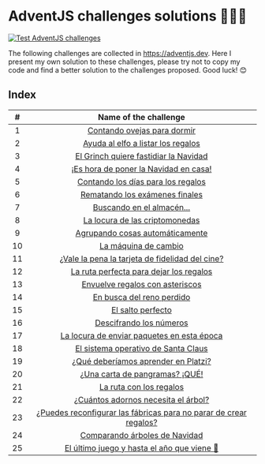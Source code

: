 # AdventJS challenges solutions 🎅🏻🎄
[![Test AdventJS challenges](https://github.com/victor-aunon/AdventJS-challenges/actions/workflows/test_challenges.yml/badge.svg?branch=main)](https://github.com/victor-aunon/AdventJS-challenges/actions/workflows/test_challenges.yml)

The following challenges are collected in https://adventjs.dev. Here I present my own solution to these challenges, please try not to copy my code and find a better solution to the challenges proposed. Good luck! 😊

## Index

| # | Name of the challenge |
|:---:|:---:|
| 1 | [Contando ovejas para dormir](https://github.com/victor-aunon/AdventJS-challenges/blob/main/src/01.js) |
| 2 | [Ayuda al elfo a listar los regalos](https://github.com/victor-aunon/AdventJS-challenges/blob/main/src/02.js)
| 3 | [El Grinch quiere fastidiar la Navidad](https://github.com/victor-aunon/AdventJS-challenges/blob/main/src/03.js)
| 4 | [¡Es hora de poner la Navidad en casa!](https://github.com/victor-aunon/AdventJS-challenges/blob/main/src/04.js)
| 5 | [Contando los días para los regalos](https://github.com/victor-aunon/AdventJS-challenges/blob/main/src/05.js)
| 6 | [Rematando los exámenes finales](https://github.com/victor-aunon/AdventJS-challenges/blob/main/src/06.js)
| 7 | [Buscando en el almacén...](https://github.com/victor-aunon/AdventJS-challenges/blob/main/src/07.js)
| 8 | [La locura de las criptomonedas](https://github.com/victor-aunon/AdventJS-challenges/blob/main/src/08.js)
| 9 | [Agrupando cosas automáticamente](https://github.com/victor-aunon/AdventJS-challenges/blob/main/src/09.js)
| 10 | [La máquina de cambio](https://github.com/victor-aunon/AdventJS-challenges/blob/main/src/10.js)
| 11 | [¿Vale la pena la tarjeta de fidelidad del cine?](https://github.com/victor-aunon/AdventJS-challenges/blob/main/src/11.js)
| 12 | [La ruta perfecta para dejar los regalos](https://github.com/victor-aunon/AdventJS-challenges/blob/main/src/12.js)
| 13 | [Envuelve regalos con asteriscos](https://github.com/victor-aunon/AdventJS-challenges/blob/main/src/13.js)
| 14 | [En busca del reno perdido](https://github.com/victor-aunon/AdventJS-challenges/blob/main/src/14.js)
| 15 | [El salto perfecto](https://github.com/victor-aunon/AdventJS-challenges/blob/main/src/15.js)
| 16 | [Descifrando los números](https://github.com/victor-aunon/AdventJS-challenges/blob/main/src/16.js)
| 17 | [La locura de enviar paquetes en esta época](https://github.com/victor-aunon/AdventJS-challenges/blob/main/src/17.js)
| 18 | [El sistema operativo de Santa Claus](https://github.com/victor-aunon/AdventJS-challenges/blob/main/src/18.js)
| 19 | [¿Qué deberíamos aprender en Platzi?](https://github.com/victor-aunon/AdventJS-challenges/blob/main/src/19.js)
| 20 | [¿Una carta de pangramas? ¡QUÉ!](https://github.com/victor-aunon/AdventJS-challenges/blob/main/src/20.js)
| 21 | [La ruta con los regalos](https://github.com/victor-aunon/AdventJS-challenges/blob/main/src/21.js)
| 22 | [¿Cuántos adornos necesita el árbol?](https://github.com/victor-aunon/AdventJS-challenges/blob/main/src/22.js)
| 23 | [¿Puedes reconfigurar las fábricas para no parar de crear regalos?](https://github.com/victor-aunon/AdventJS-challenges/blob/main/src/23.js)
| 24 | [Comparando árboles de Navidad](https://github.com/victor-aunon/AdventJS-challenges/blob/main/src/24.js)
| 25 | [El último juego y hasta el año que viene 👋](https://github.com/victor-aunon/AdventJS-challenges/blob/main/src/25.js)
